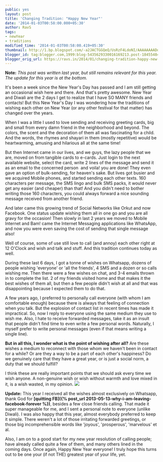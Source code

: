 ```yaml
---
public: yes
layout: post
title: 'Changing Tradition: "Happy New Year"'
date: '2014-01-03T00:58:00.000+05:30'
author: RavS
tags:
- newYear
- traditions
modified_time: '2014-01-03T00:58:00.419+05:30'
thumbnail: http://1.bp.blogspot.com/-a2JACTGGQeQ/UsRzF4LdoNI/AAAAAAAADdM/JMBgrYyHNnc/s72-c/media-20140101.jpg
blogger_id: tag:blogger.com,1999:blog-5435629330016169213.post-184554846733455456
blogger_orig_url: https://ravs.in/2014/01/changing-tradition-happy-new-year.html
---
```


**Note:** _This post was written last year, but still remains relevant for this year. The update for this year is at the bottom._ 


It's been a week since the New Year's Day has passed and I am still getting an occasional wish here and there. And that's pretty awesome. New Year and Diwali are the 2 days I get to realize that I have SO MANY friends and contacts! But this New Year's Day I was wondering how the traditions of wishing each other on New Year (or any other festival for that matter) has changed over the years. 

When I was a little I used to love sending and receiving greeting cards, big and small from every damn friend in the neighborhood and beyond. The colors, the scent and the decoration of them all was fascinating for a child. And the words, the rhymes and shayari in them (mostly repetitive) would be heartwarming, amusing and hilarious all at the same time!

But then Internet came in our lives, and we guys, the lazy people that we are, moved on from tangible cards to e-cards. Just login to the next available website, select the card, write 2 lines of the message and send it as an email to the concerned person  and voila! you are done! They even gave an option of bulk-sending, for heaven's sake.
But lives got busier and we acquired Mobile phones, and started sending each other texts. 160 characters per message, the SMS lingo and bulk SMS packs, it would never get any easier (and cheaper) than that! And you didn't need to bother writing those 160 characters, you could always forward a nice sounding message received from another friend. 

And later came this growing trend of Social Networks like Orkut and now Facebook. One status update wishing them all in one go and you are all gravy for the occasion! Then slowly in last 2 years we moved to Mobile Internet and Bam! came the Internet Messaging applications like WhatsApp, and now you were even saving the cost of sending that single message also! 


Well of course, some of use still love to call (and annoy) each other right at 12 O'Clock and wish and talk and stuff. And this tradition continues today as well.  

During these last 6 days, I got a tonne of wishes on Whatsapp, dozens of people wishing 'everyone' or 'all the friends', 4 SMS and a dozen or so calls wishing me. Then there were a few wishes on chat, and 3-4 emails thrown in to complete the list. 2 of my friends visited home and that makes it the best wishes of them all, but then a few people didn't wish at all and that was disappointing because I expected them to do that.

A few years ago, I preferred to personally call everyone (with whom I am comfortable enough) because there is always that feeling of connection when you talk. But the explosion of contact list in recent times has made it impractical. So, now I reply to everyone using the same medium they use to wish me. Also, I hate to receive forwarded messages, take it as an insult that people didn't find time to even write a few personal words. Naturally, I myself prefer to write personal messages (even if that means writing a single line). 


**But in all this, I wonder what is the point of wishing after all?** Are these wishes a medium to reconnect with those whom we haven't been in contact for a while? Or are they a way to be a part of each other's happiness? Do we genuinely care that they have a great year, or is just a social norm, a duty that we should fulfill?

I think these are really important points that we should ask every time we wish anyone. A non-genuine wish or wish without warmth and love mixed in it, is a wish wasted, in my opinion.
[![](http://1.bp.blogspot.com/-a2JACTGGQeQ/UsRzF4LdoNI/AAAAAAAADdM/JMBgrYyHNnc/s1600/media-20140101.jpg)](http://1.bp.blogspot.com/-a2JACTGGQeQ/UsRzF4LdoNI/AAAAAAAADdM/JMBgrYyHNnc/s1600/media-20140101.jpg)



**Update:** This year I received all the wishes almost exclusively on Whatsapp, thank God for **[quitting FB]({% post_url 2013-05-13-why-i-am-leaving-facebook-forever %})**, besides a few close friends calling. That made it super manageable for me, and I sent a personal note to everyone (unlike Diwali). I was also happy that this year, almost everybody preferred to keep it simple. There weren't a lot of those irritating forwarded greetings, or those big incomprehensible words like 'joyous', 'prosperous', 'marvelous' et al.

Also, I am on to a good start for my new year resolution of calling people; have already called quite a few of them, and many others lined in the coming days. Once again, Happy New Year everyone! I truly hope this turns out to be one your (if not THE) greatest year of your life, yet.
